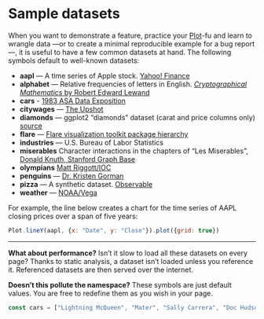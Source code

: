 # Sample datasets

When you want to demonstrate a feature, practice your [Plot](plot)-fu and learn to wrangle data —or to create a minimal reproducible example for a bug report—, it is useful to have a few common datasets at hand. The following symbols default to well-known datasets:

- **aapl** — A time series of Apple stock. [Yahoo! Finance](https://finance.yahoo.com/lookup)
- **alphabet** — Relative frequencies of letters in English. [_Cryptographical Mathematics_ by Robert Edward Lewand](http://cs.wellesley.edu/~fturbak/codman/letterfreq.html)
- **cars** - [1983 ASA Data Exposition](http://lib.stat.cmu.edu/datasets/)
- **citywages** — [The Upshot](https://www.nytimes.com/2019/12/02/upshot/wealth-poverty-divide-american-cities.html)
- **diamonds** — ggplot2 “diamonds” dataset (carat and price columns only)
  [source](https://github.com/tidyverse/ggplot2/blob/master/data-raw/diamonds.csv)
- **flare** — [Flare visualization toolkit package hierarchy](https://observablehq.com/@d3/treemap)
- **industries** — U.S. Bureau of Labor Statistics
- **miserables** Character interactions in the chapters of “Les Miserables”, [Donald Knuth, Stanford Graph Base](https://www-cs-faculty.stanford.edu/~knuth/sgb.html)
- **olympians** [Matt Riggott/IOC](https://www.flother.is/2017/olympic-games-data/)
- **penguins** — [Dr. Kristen Gorman](https://github.com/allisonhorst/palmerpenguins)
- **pizza** — A synthetic dataset. [Observable](https://observablehq.com/@observablehq/pizza-paradise-data)
- **weather** — [NOAA/Vega](https://github.com/vega/vega-datasets/blob/next/SOURCES.md#weathercsv)

For example, the line below creates a chart for the time series of AAPL closing prices over a span of five years:

```js echo
Plot.lineY(aapl, {x: "Date", y: "Close"}).plot({grid: true})
```

---

**What about performance?** Isn’t it slow to load all these datasets on every page? Thanks to static analysis, a dataset isn’t loaded unless you reference it. Referenced datasets are then served over the internet.

**Doesn’t this pollute the namespace?** These symbols are just default values. You are free to redefine them as you wish in your page.

```js echo
const cars = ["Lightning McQueen", "Mater", "Sally Carrera", "Doc Hudson", "Ramone", "Luigi", "Guido", "Fillmore", "Flo", "Sarge"];
```
